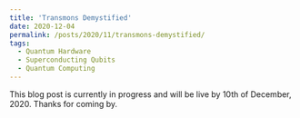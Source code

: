 ```yaml
---
title: 'Transmons Demystified'
date: 2020-12-04
permalink: /posts/2020/11/transmons-demystified/
tags:
  - Quantum Hardware
  - Superconducting Qubits
  - Quantum Computing
---
```



This blog post is currently in progress and will be live by 10th of December, 2020. Thanks for coming by.